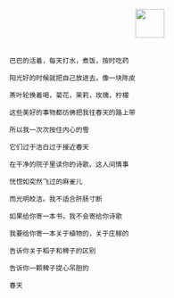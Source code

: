 <p align="center">
  <img src="http://image.cocoroise.cn/200w.webp" width="52px">
  <br><br>
  <samp>
    
    巴巴的活着，每天打水，煮饭，按时吃药

    阳光好的时候就把自己放进去，像一块陈皮

    茶叶轮换着喝，菊花，茉莉，玫瑰，柠檬

    这些美好的事物都彷佛把我往春天的路上带

    所以我一次次按住内心的雪

    它们过于洁白过于接近春天

    在干净的院子里读你的诗歌。这人间情事

    恍惚如突然飞过的麻雀儿

    而光明皎洁。我不适合肝肠寸断

    如果给你寄一本书，我不会寄给你诗歌

    我要给你寄一本关于植物的，关于庄稼的

    告诉你关于稻子和稗子的区别

    告诉你一颗稗子提心吊胆的

    春天
  </samp>
</p>
